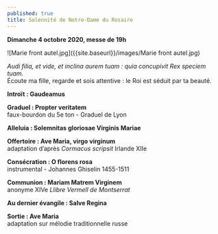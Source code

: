 ```yaml
---
published: true
title: Solennité de Notre-Dame du Rosaire
---
```

**Dimanche 4 octobre 2020, messe de 19h**  

![Marie front autel.jpg]({{site.baseurl}}/images/Marie front autel.jpg)

*Audi filia, et vide, et inclina aurem tuam : quia concupivit Rex speciem tuam.*  
Écoute ma fille, regarde et sois attentive : le Roi est séduit par ta beauté.

**Introït : Gaudeamus**

**Graduel : Propter veritatem**  
faux-bourdon du 5e ton - Graduel de Lyon

**Alleluia : Solemnitas gloriosae Virginis Mariae**

**Offertoire : Ave Maria, virgo virginum**  
adaptation d’après *Cormacus scripsit* Irlande XIIe

**Consécration : O florens rosa**  
instrumental - Johannes Ghiselin 1455-1511

**Communion : Mariam Matrem Virginem**  
anonyme XIVe *Llibre Vermell de Montserrat*

**Au dernier évangile : Salve Regina**

**Sortie : Ave Maria**  
adaptation sur mélodie traditionnelle russe

